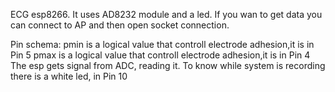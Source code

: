 ECG esp8266. It uses AD8232 module and a led. If you wan to get data you can connect to AP and then open socket connection.

Pin schema:
pmin is a logical value that controll electrode adhesion,it is in Pin 5
pmax is a logical value that controll electrode adhesion,it is in Pin 4
The esp gets signal from ADC, reading it.
To know while system is recording there is a white led, in Pin 10
